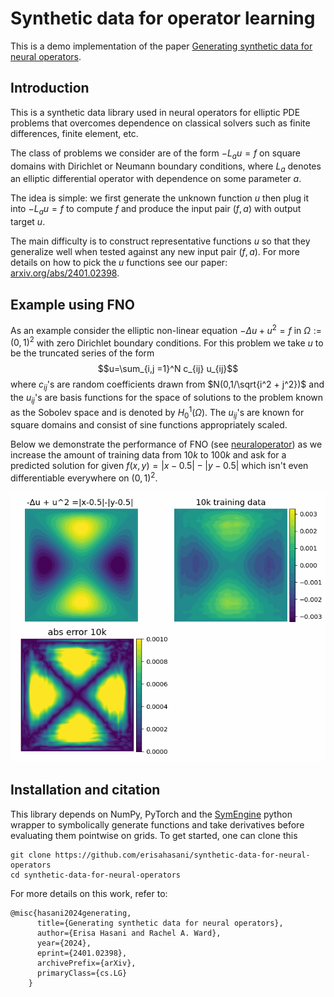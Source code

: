 # Synthetic data for operator learning 

This is a demo implementation of the paper [Generating synthetic data for neural operators](https://arxiv.org/abs/2401.02398).

## Introduction 

This is a synthetic data library used in neural operators for elliptic PDE problems that overcomes dependence on classical solvers such as finite differences, finite element, etc.  

 

The class of problems we consider are of the form $-L_au = f$ on square domains with Dirichlet or Neumann boundary conditions, where $L_a$ denotes an elliptic differential operator with dependence on some parameter $a$. 

 

The idea is simple: we first generate the unknown function $u$ then plug it into $-L_a u = f$ to compute $f$ and produce the input pair $(f,a)$ with output target $u$.  

 

The main difficulty is to construct representative functions $u$ so that they generalize well when tested against any new input pair $(f,a)$. For more details on how to pick the $u$ functions see our paper: [arxiv.org/abs/2401.02398](https://arxiv.org/abs/2401.02398).

 

## Example using FNO 

As an example consider the elliptic non-linear equation $-\Delta u + u^2 = f$ in $\Omega:=(0,1)^2$ with zero Dirichlet boundary conditions. For this problem we take $u$ to be the truncated series of the form $$u=\sum_{i,j =1}^N c_{ij} u_{ij}$$ where $c_{ij}$'s are random coefficients drawn from $N(0,1/\sqrt{i^2 + j^2})$ and the $u_{ij}$'s are basis functions for the space of solutions to the problem known as the Sobolev space and is denoted by $H_0^1(\Omega)$. The $u_{ij}$'s are known for square domains and consist of sine functions appropriately scaled.  

 

Below we demonstrate the performance of FNO (see [neuraloperator](https://github.com/neuraloperator/neuraloperator)) as we increase the amount of training data from $10k$ to $100k$ and ask for a predicted solution for given $f(x,y)=|x-0.5|-|y-0.5|$ which isn't even differentiable everywhere on $(0,1)^2$. 

 

<p float="center"> 

  <img src="pictures/output_new49.gif" /> 

</p> 

 


## Installation and citation 

This library depends on NumPy, PyTorch and the [SymEngine](https://github.com/symengine/symengine.py) python wrapper to symbolically generate functions and take derivatives before evaluating them pointwise on grids. To get started, one can clone this 

 

``` 
git clone https://github.com/erisahasani/synthetic-data-for-neural-operators 
cd synthetic-data-for-neural-operators 
``` 

 
For more details on this work, refer to:  

```
@misc{hasani2024generating,
      title={Generating synthetic data for neural operators}, 
      author={Erisa Hasani and Rachel A. Ward},
      year={2024},
      eprint={2401.02398},
      archivePrefix={arXiv},
      primaryClass={cs.LG}
    }
``` 
